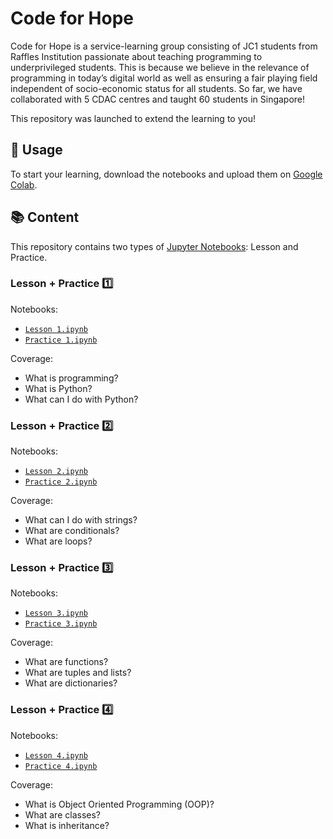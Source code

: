 # Code for Hope
Code for Hope is a service-learning group consisting of JC1 students from Raffles Institution passionate about teaching programming to underprivileged students. This is because we believe in the relevance of programming in today’s digital world as well as ensuring a fair playing field independent of socio-economic status for all students. So far, we have collaborated with 5 CDAC centres and taught 60 students in Singapore!

This repository was launched to extend the learning to you!

## 🔨 Usage
To start your learning, download the notebooks and upload them on [Google Colab](https://research.google.com/colaboratory/).

## 📚 Content
This repository contains two types of [Jupyter Notebooks](https://jupyter.org/): Lesson and Practice.

### Lesson + Practice 1️⃣
Notebooks:
- [`Lesson 1.ipynb`](https://github.com/xyntechx/Code-for-Hope/blob/main/Lessons/Lesson%201.ipynb)
- [`Practice 1.ipynb`](https://github.com/xyntechx/Code-for-Hope/blob/main/Practices/Practice%201.ipynb)

Coverage:
- What is programming?
- What is Python?
- What can I do with Python?

### Lesson + Practice 2️⃣
Notebooks:
- [`Lesson 2.ipynb`](https://github.com/xyntechx/Code-for-Hope/blob/main/Lessons/Lesson%202.ipynb)
- [`Practice 2.ipynb`](https://github.com/xyntechx/Code-for-Hope/blob/main/Practices/Practice%202.ipynb)

Coverage:
- What can I do with strings?
- What are conditionals?
- What are loops?

### Lesson + Practice 3️⃣
Notebooks:
- [`Lesson 3.ipynb`](https://github.com/xyntechx/Code-for-Hope/blob/main/Lessons/Lesson%203.ipynb)
- [`Practice 3.ipynb`](https://github.com/xyntechx/Code-for-Hope/blob/main/Practices/Practice%203.ipynb)

Coverage:
- What are functions?
- What are tuples and lists?
- What are dictionaries?

### Lesson + Practice 4️⃣
Notebooks:
- [`Lesson 4.ipynb`](https://github.com/xyntechx/Code-for-Hope/blob/main/Lessons/Lesson%204.ipynb)
- [`Practice 4.ipynb`](https://github.com/xyntechx/Code-for-Hope/blob/main/Practices/Practice%204.ipynb)

Coverage:
- What is Object Oriented Programming (OOP)?
- What are classes?
- What is inheritance?
